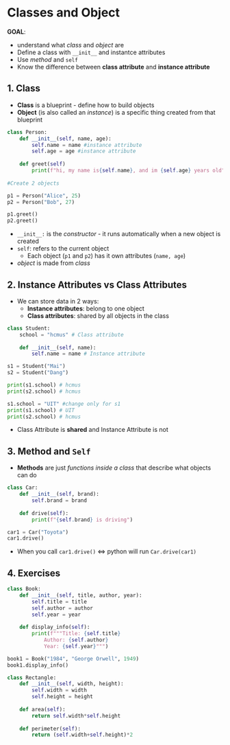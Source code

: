 # Classes and Object 

**GOAL**:
- understand what *class* and *object* are
- Define a class with ``__init__`` and instantce attributes
- Use *method* and `self`
- Know the difference between **class attribute** and **instance attribute**

## 1. Class

- **Class** is a blueprint - define how to build objects
- **Object** (is also called an *instance*) is a specific thing created from that blueprint
```python
class Person: 
	def __init__(self, name, age):
		self.name = name #instance attribute
		self.age = age #instance attribute
	
	def greet(self)
		print(f"hi, my name is{self.name}, and im {self.age} years old")
		
#Create 2 objects

p1 = Person("Alice", 25)
p2 = Person("Bob", 27)

p1.greet()
p2.greet()
```

- `__init__:` is the *constructor* - it runs automatically when a new object is created 
- `self`: refers to the current object
	- Each object (`p1` and `p2`) has it own attributes (`name, age`)
- *object* is made from *class*

## 2. Instance Attributes vs Class Attributes

- We can store data in 2 ways:
	- **Instance attributes**: belong to one object
	- **Class attributes**: shared by all objects in the class 

```python
class Student:
	school = "hcmus" # Class attribute
	
	def __init__(self, name):
		self.name = name # Instance attribute 

s1 = Student("Mai")
s2 = Student("Dang")

print(s1.school) # hcmus
print(s2.school) # hcmus

s1.school = "UIT" #change only for s1
print(s1.school) # UIT
print(s2.school) # hcmus

```

- Class Attribute is **shared** and Instance Attribute is not 

## 3. Method and `Self`

- **Methods** are just *functions inside a class* that describe what objects can do
```python
class Car:
	def __init__(self, brand):
		self.brand = brand
	
	def drive(self):
		print(f"{self.brand} is driving")

car1 = Car("Toyota")
car1.drive()
```

- When you call `car1.drive()` <=> python will run `Car.drive(car1)` 


## 4. Exercises

```python
class Book:
	def __init__(self, title, author, year):
		self.title = title
		self.author = author
		self.year = year
	
	def display_info(self):
		print(f"""Title: {self.title}
			Author: {self.author}
			Year: {self.year}""")

book1 = Book("1984", "George Orwell", 1949)
book1.display_info()

```


```python
class Rectangle:
	def __init__(self, width, height):
		self.width = width
		self.height = height
	
	def area(self):
		return self.width*self.height
	
	def perimeter(self):
		return (self.width+self.height)*2
```

